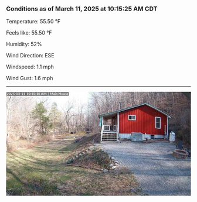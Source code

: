 ### Conditions as of March 11, 2025 at 10:15:25 AM CDT 

Temperature: 55.50 &deg;F

Feels like: 55.50 &deg;F

Humidity: 52%

Wind Direction: ESE

Windspeed: 1.1 mph

Wind Gust: 1.6 mph

---

<img src="./images/latest.jpeg"/>

